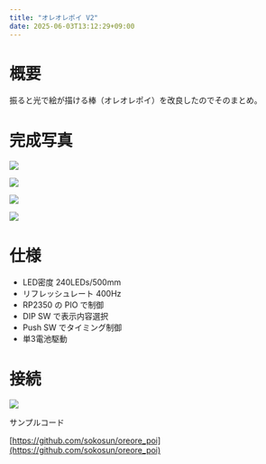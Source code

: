 ```yaml
---
title: "オレオレポイ V2"
date: 2025-06-03T13:12:29+09:00
---
```


# 概要

振ると光で絵が描ける棒（オレオレポイ）を改良したのでそのまとめ。

# 完成写真

![](../../media/poi_v2_0.jpg)

![](../../media/poi_v2_1.jpg)

![](../../media/poi_v2_2.jpg)

![](../../media/poi_v2_3.jpg)

# 仕様

* LED密度 240LEDs/500mm
* リフレッシュレート 400Hz
* RP2350 の PIO で制御
* DIP SW で表示内容選択
* Push SW でタイミング制御
* 単3電池駆動

# 接続

![](../../media/poi_v2_4.jpg)

サンプルコード

[https://github.com/sokosun/oreore_poi](https://github.com/sokosun/oreore_poi)
